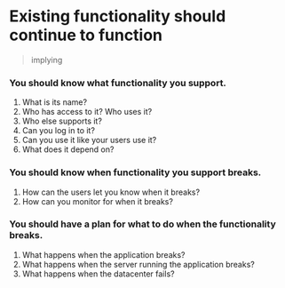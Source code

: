 # Existing functionality should continue to function

> implying

### You should know what functionality you support.
1. What is its name?
2. Who has access to it? Who uses it? 
3. Who else supports it?
4. Can you log in to it? 
5. Can you use it like your users use it? 
6. What does it depend on? 

### You should know when functionality you support breaks. 
1. How can the users let you know when it breaks?
2. How can you monitor for when it breaks?

### You should have a plan for what to do when the functionality breaks. 
1. What happens when the application breaks?
2. What happens when the server running the application breaks?
3. What happens when the datacenter fails?
